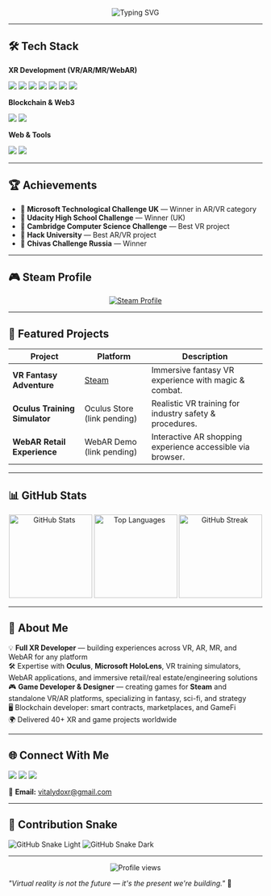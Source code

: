 <!-- Banner -->
<p align="center">
  <img src="https://readme-typing-svg.herokuapp.com?size=30&color=00FFB3&center=true&vCenter=true&width=900&lines=Hi+there!+I'm+Vitaly+👋;Full+XR+Developer+(VR/AR/MR/WebAR);Unity+C%23+Programmer;Blockchain+%26+Game+Dev+Enthusiast;Steam+%26+Oculus+Developer" alt="Typing SVG">
</p>

---

## 🛠 Tech Stack

**XR Development (VR/AR/MR/WebAR)**  
<p>
  <img src="https://img.shields.io/badge/Unity-100000?style=for-the-badge&logo=unity&logoColor=white"/>
  <img src="https://img.shields.io/badge/C%23-239120?style=for-the-badge&logo=c-sharp&logoColor=white"/>
  <img src="https://img.shields.io/badge/ShaderGraph-1F425F?style=for-the-badge"/>
  <img src="https://img.shields.io/badge/Microsoft%20HoloLens-0078D7?style=for-the-badge&logo=microsoft"/>
  <img src="https://img.shields.io/badge/Oculus-1C1E20?style=for-the-badge&logo=oculus&logoColor=white"/>
  <img src="https://img.shields.io/badge/Steam-000000?style=for-the-badge&logo=steam&logoColor=white"/>
  <img src="https://img.shields.io/badge/WebAR-FF5722?style=for-the-badge"/>
</p>

**Blockchain & Web3**  
<p>
  <img src="https://img.shields.io/badge/Solidity-363636?style=for-the-badge&logo=solidity"/>
  <img src="https://img.shields.io/badge/Ethereum-3C3C3D?style=for-the-badge&logo=ethereum"/>
</p>

**Web & Tools**  
<p>
  <img src="https://img.shields.io/badge/WebGL-990000?style=for-the-badge"/>
  <img src="https://img.shields.io/badge/WordPress-21759B?style=for-the-badge&logo=wordpress"/>
</p>

---

## 🏆 Achievements
- 🥇 **Microsoft Technological Challenge UK** — Winner in AR/VR category  
- 🥇 **Udacity High School Challenge** — Winner (UK)  
- 🥇 **Cambridge Computer Science Challenge** — Best VR project  
- 🥇 **Hack University** — Best AR/VR project  
- 🥇 **Chivas Challenge Russia** — Winner  

---

## 🎮 Steam Profile
<p align="center">
  <a href="https://steamcommunity.com/id/vitalycarli/">
    <img src="https://img.shields.io/badge/Steam-Profile-000000?style=for-the-badge&logo=steam&logoColor=white" alt="Steam Profile"/>
  </a>
</p>

---

## 🚀 Featured Projects

| Project | Platform | Description |
|---------|----------|-------------|
| **VR Fantasy Adventure** | [Steam](https://steamcommunity.com/id/vitalycarli/) | Immersive fantasy VR experience with magic & combat. |
| **Oculus Training Simulator** | Oculus Store (link pending) | Realistic VR training for industry safety & procedures. |
| **WebAR Retail Experience** | WebAR Demo (link pending) | Interactive AR shopping experience accessible via browser. |

---

## 📊 GitHub Stats

<p align="center">
  <img src="https://github-readme-stats.vercel.app/api?username=Valinerosgordov&show_icons=true&theme=tokyonight&hide_border=true&count_private=true" height="165" alt="GitHub Stats"/>
  <img src="https://github-readme-stats.vercel.app/api/top-langs/?username=Valinerosgordov&layout=compact&theme=tokyonight&hide_border=true" height="165" alt="Top Languages"/>
  <img src="https://github-readme-streak-stats.herokuapp.com?user=Valinerosgordov&theme=tokyonight&hide_border=true" height="165" alt="GitHub Streak"/>
</p>

---

## 📌 About Me
💡 **Full XR Developer** — building experiences across VR, AR, MR, and WebAR for any platform  
🛠 Expertise with **Oculus**, **Microsoft HoloLens**, VR training simulators, WebAR applications, and immersive retail/real estate/engineering solutions  
🎮 **Game Developer & Designer** — creating games for **Steam** and standalone VR/AR platforms, specializing in fantasy, sci-fi, and strategy  
🖥 Blockchain developer: smart contracts, marketplaces, and GameFi  
🌍 Delivered 40+ XR and game projects worldwide  

---

## 🌐 Connect With Me
<p>
  <a href="https://t.me/BlurryEclipse"><img src="https://img.shields.io/badge/Telegram-2CA5E0?style=for-the-badge&logo=telegram"></a>
  <a href="https://www.linkedin.com/in/valiner/"><img src="https://img.shields.io/badge/LinkedIn-0077B5?style=for-the-badge&logo=linkedin"></a>
  <a href="https://www.fiverr.com/crypto_earth?up_rollout=true"><img src="https://img.shields.io/badge/Fiverr-1DBF73?style=for-the-badge&logo=fiverr"></a>
</p>

📧 **Email:** vitalydoxr@gmail.com  

---

## 🐍 Contribution Snake
![GitHub Snake Light](https://raw.githubusercontent.com/Valinerosgordov/Valinerosgordov/output/github-contribution-grid-snake.svg#gh-light-mode-only)
![GitHub Snake Dark](https://raw.githubusercontent.com/Valinerosgordov/Valinerosgordov/output/github-contribution-grid-snake-dark.svg#gh-dark-mode-only)

---

<p align="center">
  <img src="https://komarev.com/ghpvc/?username=Valinerosgordov&color=brightgreen" alt="Profile views"/>
</p>

*"Virtual reality is not the future — it's the present we're building."* 🚀
